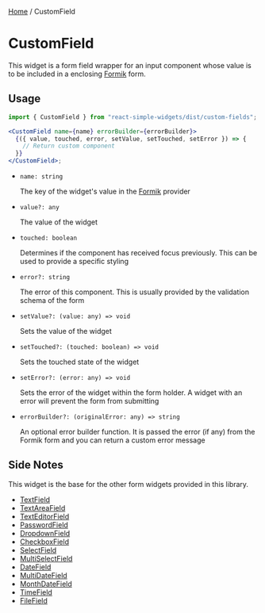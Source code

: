 [Home](../../../README.md) / CustomField

# CustomField

This widget is a form field wrapper for an input component whose value is to be included in a enclosing [Formik](https://jaredpalmer.com/formik/) form.

## Usage

```jsx
import { CustomField } from "react-simple-widgets/dist/custom-fields";

<CustomField name={name} errorBuilder={errorBuilder}>
  {({ value, touched, error, setValue, setTouched, setError }) => {
    // Return custom component
  }}
</CustomField>;
```

- `name: string`

  The key of the widget's value in the [Formik](https://jaredpalmer.com/formik/) provider

- `value?: any`

  The value of the widget

- `touched: boolean`

  Determines if the component has received focus previously. This can be used to provide a specific styling

- `error?: string`

  The error of this component. This is usually provided by the validation schema of the form

- `setValue?: (value: any) => void`

  Sets the value of the widget

- `setTouched?: (touched: boolean) => void`

  Sets the touched state of the widget

- `setError?: (error: any) => void`

  Sets the error of the widget within the form holder. A widget with an error will prevent the form from submitting

- `errorBuilder?: (originalError: any) => string`

  An optional error builder function. It is passed the error (if any) from the Formik form and you can return a custom error message

## Side Notes

This widget is the base for the other form widgets provided in this library.

- [TextField](../text-field/text-field-usage.md)
- [TextAreaField](../text-area-field/text-area-field-usage.md)
- [TextEditorField](../text-editor-field/text-editor-field-usage.md)
- [PasswordField](../password-field/password-field-usage.md)
- [DropdownField](../dropdown-field/dropdown-field-usage.md)
- [CheckboxField](../checkbox-field/checkbox-field-usage.md)
- [SelectField](../select-field/select-field-usage.md)
- [MultiSelectField](../multi-select-field/multi-select-field-usage.md)
- [DateField](../date-field/date-field-usage.md)
- [MultiDateField](../multi-date-field/multi-date-field-usage.md)
- [MonthDateField](../month-date-field/month-date-field-usage.md)
- [TimeField](../time-field/time-field-usage.md)
- [FileField](../file-field/file-field-usage.md)
